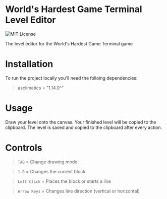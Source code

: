 # World's Hardest Game Terminal Level Editor

<img src="https://camo.githubusercontent.com/c68f415fb16d96a5bb7e6946e89f403e7e68f1ac6fe494718210c3b46347e4f6/687474703a2f2f696d672e736869656c64732e696f2f3a6c6963656e73652d6d69742d626c75652e737667" alt="MIT License">

The level editor for the World's Hardest Game Terminal game

# Installation

To run the project locally you'll need the folloing dependencies:
> asciimatics = "1.14.0^"

# Usage

Draw your level onto the canvas. Your finished level will be copied to the clipboard.
The level is saved and copied to the clipboard after every action.

# Controls
> `TAB` = Change drawing mode

> `1-0` = Changes the current block

> `Left Click` = Places the block or starts a line

> `Arrow Keys` = Changes line direction (vertical or horizontal)